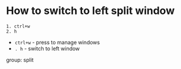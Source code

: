 # How to switch to left split window

```vim
1. ctrl+w
2. h
```

- `ctrl+w` - press to manage windows
- `. h` - switch to left window

group: split


